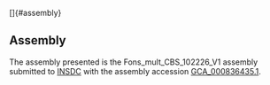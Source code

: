 []{#assembly}

Assembly
--------

The assembly presented is the Fons\_mult\_CBS\_102226\_V1 assembly
submitted to [INSDC](http://www.insdc.org) with the assembly accession
[GCA\_000836435.1](http://www.ebi.ac.uk/ena/data/view/GCA_000836435.1).
